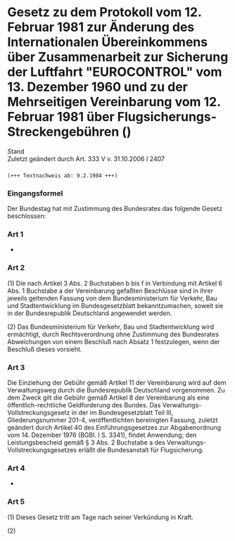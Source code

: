 Gesetz zu dem Protokoll vom 12. Februar 1981 zur Änderung des Internationalen Übereinkommens über Zusammenarbeit zur Sicherung der Luftfahrt "EUROCONTROL" vom 13. Dezember 1960 und zu der Mehrseitigen Vereinbarung vom 12. Februar 1981 über Flugsicherungs-Streckengebühren ()
==================================================================================================================================================================================================================================================================================

Stand  
Zuletzt geändert durch Art. 333 V v. 31.10.2006 I 2407

### 

```
(+++ Textnachweis ab: 9.2.1984 +++)
```

### Eingangsformel

Der Bundestag hat mit Zustimmung des Bundesrates das folgende Gesetz beschlossen:

### Art 1

-

### Art 2

(1) Die nach Artikel 3 Abs. 2 Buchstaben b bis f in Verbindung mit Artikel 6 Abs. 1 Buchstabe a der Vereinbarung gefaßten Beschlüsse sind in ihrer jeweils geltenden Fassung von dem Bundesministerium für Verkehr, Bau und Stadtentwicklung im Bundesgesetzblatt bekanntzumachen, soweit sie in der Bundesrepublik Deutschland angewendet werden.

(2) Das Bundesministerium für Verkehr, Bau und Stadtentwicklung wird ermächtigt, durch Rechtsverordnung ohne Zustimmung des Bundesrates Abweichungen von einem Beschluß nach Absatz 1 festzulegen, wenn der Beschluß dieses vorsieht.

### Art 3

Die Einziehung der Gebühr gemäß Artikel 11 der Vereinbarung wird auf dem Verwaltungsweg durch die Bundesrepublik Deutschland vorgenommen. Zu dem Zweck gilt die Gebühr gemäß Artikel 8 der Vereinbarung als eine öffentlich-rechtliche Geldforderung des Bundes. Das Verwaltungs-Vollstreckungsgesetz in der im Bundesgesetzblatt Teil III, Gliederungsnummer 201-4, veröffentlichten bereinigten Fassung, zuletzt geändert durch Artikel 40 des Einführungsgesetzes zur Abgabenordnung vom 14. Dezember 1976 (BGBl. I S. 3341), findet Anwendung; den Leistungsbescheid gemäß § 3 Abs. 2 Buchstabe a des Verwaltungs-Vollstreckungsgesetzes erläßt die Bundesanstalt für Flugsicherung.

### Art 4

-

### Art 5

(1) Dieses Gesetz tritt am Tage nach seiner Verkündung in Kraft.

(2)
